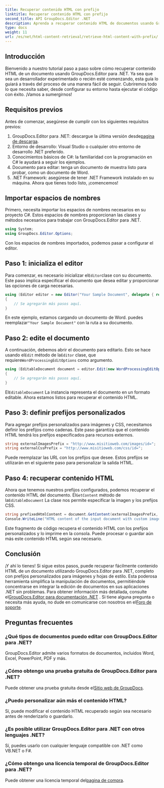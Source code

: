 ```yaml
---
title: Recuperar contenido HTML con prefijo
linktitle: Recuperar contenido HTML con prefijo
second_title: API GroupDocs.Editor .NET
description: Aprenda a recuperar contenido HTML de documentos usando GroupDocs.Editor para .NET con prefijos personalizados para imágenes y hojas de estilo. Guía paso a paso incluida.
type: docs
weight: 11
url: /es/net/html-content-retrieval/retrieve-html-content-with-prefix/
---
```

## Introducción
Bienvenido a nuestro tutorial paso a paso sobre cómo recuperar contenido HTML de un documento usando GroupDocs.Editor para .NET. Ya sea que sea un desarrollador experimentado o recién esté comenzando, esta guía lo guiará a través del proceso de una manera fácil de seguir. Cubriremos todo lo que necesita saber, desde configurar su entorno hasta ejecutar el código con éxito. ¡Vamos a sumergirnos!
## Requisitos previos
Antes de comenzar, asegúrese de cumplir con los siguientes requisitos previos:
1.  GroupDocs.Editor para .NET: descargue la última versión desde[pagina de descarga](https://releases.groupdocs.com/editor/net/).
2. Entorno de desarrollo: Visual Studio o cualquier otro entorno de desarrollo .NET preferido.
3. Conocimientos básicos de C#: la familiaridad con la programación en C# le ayudará a seguir los ejemplos.
4. Documento para editar: tenga un documento de muestra listo para probar, como un documento de Word.
5. .NET Framework: asegúrese de tener .NET Framework instalado en su máquina.
Ahora que tienes todo listo, ¡comencemos!
## Importar espacios de nombres
Primero, necesita importar los espacios de nombres necesarios en su proyecto C#. Estos espacios de nombres proporcionan las clases y métodos necesarios para trabajar con GroupDocs.Editor para .NET.
```csharp
using System;
using GroupDocs.Editor.Options;
```
Con los espacios de nombres importados, podemos pasar a configurar el editor.
## Paso 1: inicializa el editor
 Para comenzar, es necesario inicializar el`Editor`clase con su documento. Este paso implica especificar el documento que desea editar y proporcionar las opciones de carga necesarias.
```csharp
using (Editor editor = new Editor("Your Sample Document", delegate { return new WordProcessingLoadOptions(); }))
{
    // Se agregarán más pasos aquí.
}
```
 En este ejemplo, estamos cargando un documento de Word. puedes reemplazar`"Your Sample Document"` con la ruta a su documento.
## Paso 2: edite el documento
 A continuación, debemos abrir el documento para editarlo. Esto se hace usando el`Edit` método de la`Editor` clase, que requiere`WordProcessingEditOptions` como argumento.
```csharp
using (EditableDocument document = editor.Edit(new WordProcessingEditOptions()))
{
    // Se agregarán más pasos aquí.
}
```
 El`EditableDocument` La instancia representa el documento en un formato editable. Ahora estamos listos para recuperar el contenido HTML.
## Paso 3: definir prefijos personalizados
Para agregar prefijos personalizados para imágenes y CSS, necesitamos definir los prefijos como cadenas. Este paso garantiza que el contenido HTML tendrá los prefijos especificados para recursos externos.
```csharp
string externalImagesPrefix = "http://www.misitioweb.com/images/id=";
string externalCssPrefix = "http://www.misitioweb.com/css/id=";
```
Puede reemplazar las URL con los prefijos que desee. Estos prefijos se utilizarán en el siguiente paso para personalizar la salida HTML.
## Paso 4: recuperar contenido HTML
Ahora que tenemos nuestros prefijos configurados, podemos recuperar el contenido HTML del documento. El`GetContent` método de la`EditableDocument` La clase nos permite especificar la imagen y los prefijos CSS.
```csharp
string prefixedHtmlContent = document.GetContent(externalImagesPrefix, externalCssPrefix);
Console.WriteLine("HTML content of the input document with custom image and stylesheet prefixes: {0}", prefixedHtmlContent);
```
Este fragmento de código recupera el contenido HTML con los prefijos personalizados y lo imprime en la consola. Puede procesar o guardar aún más este contenido HTML según sea necesario.
## Conclusión
¡Y ahí lo tienes! Si sigue estos pasos, puede recuperar fácilmente contenido HTML de un documento utilizando GroupDocs.Editor para .NET, completo con prefijos personalizados para imágenes y hojas de estilo. Esta poderosa herramienta simplifica la manipulación de documentos, permitiéndole concentrarse en integrar la edición de documentos en sus aplicaciones .NET sin problemas.
 Para obtener información más detallada, consulte el[GroupDocs.Editor para documentación .NET](https://reference.groupdocs.com/editor/net/) . Si tiene alguna pregunta o necesita más ayuda, no dude en comunicarse con nosotros en el[Foro de soporte](https://forum.groupdocs.com/c/editor/20).
## Preguntas frecuentes
### ¿Qué tipos de documentos puedo editar con GroupDocs.Editor para .NET?
GroupDocs.Editor admite varios formatos de documentos, incluidos Word, Excel, PowerPoint, PDF y más.
### ¿Cómo obtengo una prueba gratuita de GroupDocs.Editor para .NET?
 Puede obtener una prueba gratuita desde el[Sitio web de GroupDocs](https://releases.groupdocs.com/).
### ¿Puedo personalizar aún más el contenido HTML?
Sí, puede modificar el contenido HTML recuperado según sea necesario antes de renderizarlo o guardarlo.
### ¿Es posible utilizar GroupDocs.Editor para .NET con otros lenguajes .NET?
Sí, puedes usarlo con cualquier lenguaje compatible con .NET como VB.NET o F#.
### ¿Cómo obtengo una licencia temporal de GroupDocs.Editor para .NET?
 Puede obtener una licencia temporal del[pagina de compra](https://purchase.groupdocs.com/temporary-license/).